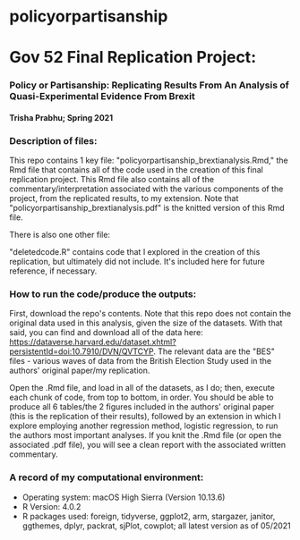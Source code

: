 # policyorpartisanship

# Gov 52 Final Replication Project: 
### Policy or Partisanship: Replicating Results From An Analysis of Quasi-Experimental Evidence From Brexit

#### Trisha Prabhu; Spring 2021

### Description of files:

This repo contains 1 key file: "policyorpartisanship_brextianalysis.Rmd," the
Rmd file that contains all of the code used in the creation of this final 
replication project. This Rmd file also contains all of the commentary/interpretation 
associated with the various components of the project, from the replicated 
results, to my extension. Note that "policyorpartisanship_brextianalysis.pdf" is 
the knitted version of this Rmd file.

There is also one other file:

"deletedcode.R" contains code that I explored in the creation of this 
replication, but ultimately did not include. It's included here for future
reference, if necessary.

### How to run the code/produce the outputs:

First, download the repo's contents. Note that this repo does not contain the
original data used in this analysis, given the size of the datasets. With that
said, you can find and download all of the data here: https://dataverse.harvard.edu/dataset.xhtml?persistentId=doi:10.7910/DVN/QVTCYP.
The relevant data are the "BES" files - various waves of data from the British 
Election Study used in the authors' original paper/my replication.

Open the .Rmd file, and load in all of the datasets, as I do; then, execute each
chunk of code, from top to bottom, in order. You should be able to produce all
6 tables/the 2 figures included in the authors' original paper (this is the 
replication of their results), followed by an extension in which I explore 
employing another regression method, logistic regression, to run the authors 
most important analyses. If you knit the .Rmd file (or open the associated 
.pdf file), you will see a clean report with the associated written commentary.

### A record of my computational environment:
* Operating system: macOS High Sierra (Version 10.13.6)
* R Version: 4.0.2
* R packages used: foreign, tidyverse, ggplot2, arm, stargazer, janitor, 
ggthemes, dplyr, packrat, sjPlot, cowplot; all latest version as of 05/2021


